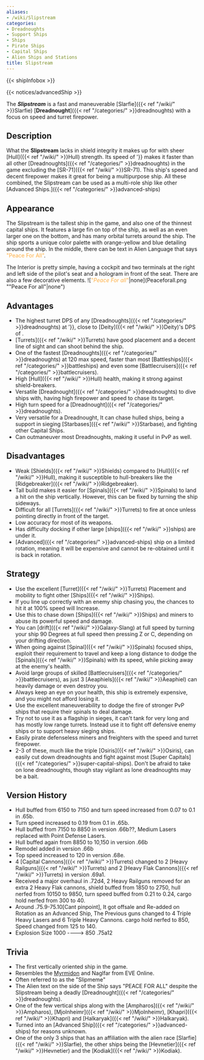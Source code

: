 ```yaml
---
aliases:
- /wiki/Slipstream
categories:
- Dreadnoughts
- Support Ships
- Ships
- Pirate Ships
- Capital Ships
- Alien Ships and Stations
title: Slipstream
---  
```


{{< shipInfobox >}}   

{{< notices/advancedShip >}} 

The **_Slipstream_** is a fast and maneuverable [Slarfie]({{< ref "/wiki/" >}}Slarfie) [**Dreadnought**]({{< ref "/categories/" >}}dreadnoughts) with a focus on speed and turret firepower.

## Description

What the **Slipstream** lacks in shield integrity it makes up for with sheer [Hull]({{< ref "/wiki/" >}}Hull) strength. Its speed of '}} makes it faster than all other [Dreadnoughts]({{< ref "/categories/" >}}dreadnoughts) in the game excluding the [SR-71]({{< ref "/wiki/" >}}SR-71). This ship's speed and decent firepower makes it great for being a multipurpose ship. All these combined, the Slipstream can be used as a multi-role ship like other [Advanced Ships.]({{< ref "/categories/" >}}advanced-ships)

## Appearance

The Slipstream is the tallest ship in the game, and also one of the thinnest capital ships. It features a large fin on top of the ship, as well as an even larger one on the bottom, and has many orbital turrets around the ship. The ship sports a unique color palette with orange-yellow and blue detailing around the ship. In the middle, there can be text in Alien Language that says <span style="color:#FFAE42">"Peace For All"</span>.

The Interior is pretty simple, having a cockpit and two terminals at the right and left side of the pilot's seat and a hologram in front of the seat. There are also a few decorative elements. ![<span style="color:#FFAE42">"*Peace For
all*"</span>|none](Peaceforall.png ""Peace For all"|none")

## Advantages

- The highest turret DPS of any [Dreadnoughts]({{< ref "/categories/" >}}dreadnoughts) at '}}, close to [Deity]({{< ref "/wiki/" >}}Deity)'s DPS of .
- [Turrets]({{< ref "/wiki/" >}}Turrets) have good placement and a decent line of sight and can shoot behind the ship.
- One of the fastest [Dreadnoughts]({{< ref "/categories/" >}}dreadnoughts) at 120 max speed, faster than most [Battleships]({{< ref "/categories/" >}}battleships) and even some [Battlecruisers]({{< ref "/categories/" >}}battlecruisers).
- High [Hull]({{< ref "/wiki/" >}}Hull) health, making it strong against shield-breakers.
- Versatile [Dreadnought]({{< ref "/categories/" >}}dreadnoughts) to dive ships with, having high firepower and speed to chase its target.
- High turn speed for a [Dreadnought]({{< ref "/categories/" >}}dreadnoughts).
- Very versatile for a Dreadnought, It can chase hulled ships, being a support in sieging [Starbases]({{< ref "/wiki/" >}}Starbase), and fighting other Capital Ships.
- Can outmaneuver most Dreadnoughts, making it useful in PvP as well.

## Disadvantages

- Weak [Shields]({{< ref "/wiki/" >}}Shields) compared to [Hull]({{< ref "/wiki/" >}}Hull), making it susceptible to hull-breakers like the [Ridgebreaker]({{< ref "/wiki/" >}}Ridgebreaker).
- Tall build makes it easier for [Spinals]({{< ref "/wiki/" >}}Spinals) to land a hit on the ship vertically. However, this can be fixed by turning the ship sideways.
- Difficult for all [Turrets]({{< ref "/wiki/" >}}Turrets) to fire at once unless pointing directly in front of the target.
- Low accuracy for most of its weapons.
- Has difficulty docking if other large [ships]({{< ref "/wiki/" >}}ships) are under it.
- [Advanced]({{< ref "/categories/" >}}advanced-ships) ship on a limited rotation, meaning it will be expensive and cannot be re-obtained until it is back in rotation.

## Strategy

- Use the excellent [Turret]({{< ref "/wiki/" >}}Turrets) Placement and mobility to fight other [Ships]({{< ref "/wiki/" >}}Ships).
- If you line up correctly with an enemy ship chasing you, the chances to hit it at 100% speed will Increase.
- Use this to chase down [Ships]({{< ref "/wiki/" >}}Ships) and miners to abuse its powerful speed and damage.
- You can [drift]({{< ref "/wiki/" >}}Galaxy-Slang) at full speed by turning your ship 90 Degrees at full speed then pressing Z or C, depending on your drifting direction.
- When going against [Spinal]({{< ref "/wiki/" >}}Spinals) focused ships, exploit their requirement to travel and keep a long distance to dodge the [Spinals]({{< ref "/wiki/" >}}Spinals) with its speed, while picking away at the enemy's health.
- Avoid large groups of skilled [Battlecruisers]({{< ref "/categories/" >}}battlecruisers), as just 3 [Aeaphiels]({{< ref "/wiki/" >}}Aeaphiel) can heavily damage or even destroy you.
- Always keep an eye on your health, this ship is extremely expensive, and you might not afford losing it.
- Use the excellent maneuverability to dodge the fire of stronger PvP ships that require their spinals to deal damage.
- Try not to use it as a flagship in sieges, it can't tank for very long and has mostly low range turrets. Instead use it to fight off defensive enemy ships or to support heavy sieging ships.
- Easily pirate defenseless miners and freighters with the speed and turret firepower.
- 2-3 of these, much like the triple [Osiris]({{< ref "/wiki/" >}}Osiris), can easily cut down dreadnoughts and fight against most [Super Capitals]({{< ref "/categories/" >}}super-capital-ships). Don't be afraid to take on lone dreadnoughts, though stay vigilant as lone dreadnoughts may be a bait.

## Version History 

- Hull buffed from 6150 to 7150 and turn speed increased from 0.07 to 0.1 in .65b.
- Turn speed increased to 0.19 from 0.1 in .65b.
- Hull buffed from 7150 to 8850 in version .66b??, Medium Lasers replaced with Point Defense Lasers.
- Hull buffed again from 8850 to 10,150 in version .66b
- Remodel added in version .66b
- Top speed increased to 120 in version .68e.
- 4 [Capital Cannons]({{< ref "/wiki/" >}}Turrets) changed to 2 [Heavy Railguns]({{< ref "/wiki/" >}}Turrets) and 2 [Heavy Flak Cannons]({{< ref "/wiki/" >}}Turrets) in version .69a1.
- Received a major overhaul in .72d4, 2 Heavy Railguns removed for an extra 2 Heavy Flak cannons, shield buffed from 1850 to 2750, hull nerfed from 10150 to 9850, turn speed buffed from 0.21 to 0.24, cargo hold nerfed from 300 to 40.
- Around .75.9-75.10[Cant pinpoint], It got offsale and Re-added on Rotation as an Advanced Ship, The Previous guns changed to 4 Triple Heavy Lasers and 6 Triple Heavy Cannons. cargo hold nerfed to 850, Speed changed from 125 to 140.
- Explosion Size 1000 ----> 850 .75a12

## Trivia

- The first vertically oriented ship in the game.
- Resembles the [Myrmidon](https://eve.wikia.com/wiki/Myrmidon) and Naglfar from EVE Online.
- Often referred to as the "Slipmeme"
- The Alien text on the side of the Ship says "PEACE FOR ALL" despite the Slipstream being a deadly [Dreadnought]({{< ref "/categories/" >}}dreadnoughts).
- One of the few vertical ships along with the [Ampharos]({{< ref "/wiki/" >}}Ampharos), [Mjolnheimr]({{< ref "/wiki/" >}}Mjolnheimr), [Khapri]({{< ref "/wiki/" >}}Khapri) and [Halkaryak]({{< ref "/wiki/" >}}Halkaryak).
- Turned into an [Advanced Ship]({{< ref "/categories/" >}}advanced-ships) for reasons unknown.
- One of the only 3 ships that has an affiliation with the alien race [Slarfie]({{< ref "/wiki/" >}}Slarfie), the other ships being the [Hevnetier]({{< ref "/wiki/" >}}Hevnetier) and the [Kodiak]({{< ref "/wiki/" >}}Kodiak).
